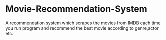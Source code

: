 # Movie-Recommendation-System
A recommendation system which scrapes the movies from IMDB each time you run program and recommend the best movie according to genre,actor etc.
